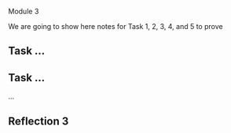  Module 3

We are going to show here notes for Task 1, 2, 3, 4, and 5 to prove








## Task ...



## Task ...

...

## Reflection 3




